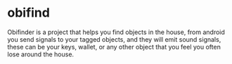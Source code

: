 # obifind
Obifinder is a project that helps you find objects in the house, from android you send signals to your tagged objects, and they will emit sound signals, these can be your keys, wallet, or any other object that you feel you often lose around the house.
